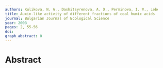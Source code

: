 ```yaml
---
authors: Kulikova, N. A., Dashitsyrenova, A. D., Perminova, I. V., Lebedeva, G. F.
title: Auxin-like activity of different fractions of coal humic acids
journal: Bulgarian Journal of Ecological Science
year: 2003
pages: 2, 55-56
doi: 
graph_abstract: 0
---
```


# Abstract 

 